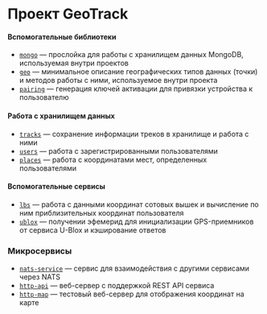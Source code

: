 # Проект GeoTrack

#### Вспомогательные библиотеки

- [`mongo`](../../tree/master/mongo) — прослойка для работы с хранилищем данных MongoDB, используемая внутри проектов
- [`geo`](../../tree/master/geo) — минимальное описание географических типов данных (точки) и методов работы с ними, используемое внутри проекта
- [`pairing`](../../tree/master/pairing) — генерация ключей активации для привязки устройства к пользователю

#### Работа с хранилищем данных

- [`tracks`](../../tree/master/tracks) — сохранение информации треков в хранилище и работа с ними
- [`users`](../../tree/master/users) — работа с зарегистрированными пользователями
- [`places`](../../tree/master/places) — работа с координатами мест, определенных пользователями

#### Вспомогательные сервисы

- [`lbs`](../../tree/master/lbs) — работа с данными координат сотовых вышек и вычисление по ним приблизительных координат пользователя
- [`ublox`](../../tree/master/ublox) — получении эфемерид для инициализации GPS-приемников от сервиса U-Blox и кэширование ответов

### Микросервисы

- [`nats-service`](../../tree/master/nats-service) — сервис для взаимодействия с другими сервисами через NATS
- [`http-api`](../../tree/master/http-api) — веб-сервер с поддержкой REST API сервиса
- [`http-map`](../../tree/master/http-map) — тестовый веб-сервер для отображения координат на карте
